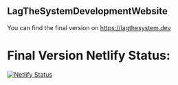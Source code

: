 ## LagTheSystemDevelopmentWebsite
You can find the final version on https://lagthesystem.dev
# Final Version Netlify Status:
[![Netlify Status](https://api.netlify.com/api/v1/badges/9649a586-3761-4b65-8fdd-7a47499829bb/deploy-status)](https://app.netlify.com/sites/lagthesystem/deploys)
